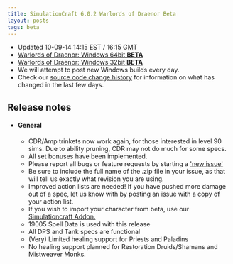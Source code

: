 ```yaml
---
title: SimulationCraft 6.0.2 Warlords of Draenor Beta
layout: posts
tags: beta
---
```

* Updated 10-09-14 14:15 EST / 16:15 GMT
* [Warlords of Draenor: Windows 64bit **BETA** ](http://downloads.simulationcraft.org/simc-602-alpha-win64-10-09-0a6b020.zip)
* [Warlords of Draenor: Windows 32bit **BETA** ](http://downloads.simulationcraft.org/simc-602-alpha-win32-10-09-0a6b020.zip)
* We will attempt to post new Windows builds every day.
* Check our [source code change history](https://code.google.com/p/simulationcraft/source/list?name=wod) for information on what has changed in the last few days.
## Release notes
* #### General
    * CDR/Amp trinkets now work again, for those interested in level 90 sims. Due to ability pruning, CDR may not do much for some specs.
    * All set bonuses have been implemented.
    * Please report all bugs or feature requests by starting a ['new issue'](https://code.google.com/p/simulationcraft/issues/list)
	* Be sure to include the full name of the .zip file in your issue, as that will tell us exactly what revision you are using.
    * Improved action lists are needed! If you have pushed more damage out of a spec, let us know with by posting an issue with a copy of your action list. 
    * If you wish to import your character from beta, use our [Simulationcraft Addon.](http://www.curse.com/addons/wow/simulationcraft)
    * 19005 Spell Data is used with this release
	* All DPS and Tank specs are functional
	* (Very) Limited healing support for Priests and Paladins
	* No healing support planned for Restoration Druids/Shamans and Mistweaver Monks.